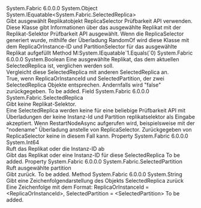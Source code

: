 <Type Name="SelectedReplica" FullName="System.Fabric.SelectedReplica">
  <TypeSignature Language="C#" Value="public class SelectedReplica : IEquatable&lt;System.Fabric.SelectedReplica&gt;" />
  <TypeSignature Language="ILAsm" Value=".class public auto ansi beforefieldinit SelectedReplica extends System.Object implements class System.IEquatable`1&lt;class System.Fabric.SelectedReplica&gt;" />
  <TypeSignature Language="DocId" Value="T:System.Fabric.SelectedReplica" />
  <TypeSignature Language="VB.NET" Value="Public Class SelectedReplica&#xA;Implements IEquatable(Of SelectedReplica)" />
  <TypeSignature Language="F#" Value="type SelectedReplica = class&#xA;    interface IEquatable&lt;SelectedReplica&gt;" />
  <AssemblyInfo>
    <AssemblyName>System.Fabric</AssemblyName>
    <AssemblyVersion>6.0.0.0</AssemblyVersion>
  </AssemblyInfo>
  <Base>
    <BaseTypeName>System.Object</BaseTypeName>
  </Base>
  <Interfaces>
    <Interface>
      <InterfaceName>System.IEquatable&lt;System.Fabric.SelectedReplica&gt;</InterfaceName>
    </Interface>
  </Interfaces>
  <Docs>
    <summary>
            Gibt ausgewählt Replikatobjekt ReplicaSelector Prüfbarkeit API verwenden.
            </summary>
    <remarks> 
            Diese Klasse gibt Informationen über das ausgewählte Replikat mit der Replikat-Selektor Prüfbarkeit API ausgewählt. Wenn die ReplicaSelector generiert wurde, mithilfe der Überladung RandomOf wird diese Klasse mit dem ReplicaOrInstance-ID und PartitionSelector für das ausgewählte Replikat aufgefüllt
            </remarks>
  </Docs>
  <Members>
    <Member MemberName="Equals">
      <MemberSignature Language="C#" Value="public bool Equals (System.Fabric.SelectedReplica other);" />
      <MemberSignature Language="ILAsm" Value=".method public hidebysig newslot virtual instance bool Equals(class System.Fabric.SelectedReplica other) cil managed" />
      <MemberSignature Language="DocId" Value="M:System.Fabric.SelectedReplica.Equals(System.Fabric.SelectedReplica)" />
      <MemberSignature Language="VB.NET" Value="Public Function Equals (other As SelectedReplica) As Boolean" />
      <MemberSignature Language="F#" Value="override this.Equals : System.Fabric.SelectedReplica -&gt; bool" Usage="selectedReplica.Equals other" />
      <MemberType>Method</MemberType>
      <Implements>
        <InterfaceMember>M:System.IEquatable`1.Equals(`0)</InterfaceMember>
      </Implements>
      <AssemblyInfo>
        <AssemblyName>System.Fabric</AssemblyName>
        <AssemblyVersion>6.0.0.0</AssemblyVersion>
      </AssemblyInfo>
      <ReturnValue>
        <ReturnType>System.Boolean</ReturnType>
      </ReturnValue>
      <Parameters>
        <Parameter Name="other" Type="System.Fabric.SelectedReplica" />
      </Parameters>
      <Docs>
        <param name="other">Eine ausgewählte Replikat, das dem aktuellen SelectedReplica ist, verglichen werden soll.</param>
        <summary>
            Vergleicht diese SelectedReplica mit anderen SelectedReplica an.
            </summary>
        <returns>True, wenn ReplicaOrInstanceId und SelectedPartition, der zwei SelectedReplica Objekte entsprechen. Andernfalls wird "false" zurückgegeben.</returns>
        <remarks>To be added.</remarks>
      </Docs>
    </Member>
    <Member MemberName="None">
      <MemberSignature Language="C#" Value="public static readonly System.Fabric.SelectedReplica None;" />
      <MemberSignature Language="ILAsm" Value=".field public static initonly class System.Fabric.SelectedReplica None" />
      <MemberSignature Language="DocId" Value="F:System.Fabric.SelectedReplica.None" />
      <MemberSignature Language="VB.NET" Value="Public Shared ReadOnly None As SelectedReplica " />
      <MemberSignature Language="F#" Value=" staticval mutable None : System.Fabric.SelectedReplica" Usage="System.Fabric.SelectedReplica.None" />
      <MemberType>Field</MemberType>
      <AssemblyInfo>
        <AssemblyName>System.Fabric</AssemblyName>
        <AssemblyVersion>6.0.0.0</AssemblyVersion>
      </AssemblyInfo>
      <ReturnValue>
        <ReturnType>System.Fabric.SelectedReplica</ReturnType>
      </ReturnValue>
      <Docs>
        <summary>
            Gibt keine Replikat-Selektor. 
            </summary>
        <remarks>
            Eine SelectedReplica werden keine für eine beliebige Prüfbarkeit API mit Überladungen der keine Instanz-Id und Partition replikatselektor als Eingabe akzeptiert. Wenn RestartNodeAsync aufgerufen wird, beispielsweise mit der "nodename" Überladung anstelle von ReplicaSelector. Zurückgegeben von ReplicaSelector keine in diesem Fall kann.
            </remarks>
      </Docs>
    </Member>
    <Member MemberName="ReplicaOrInstanceId">
      <MemberSignature Language="C#" Value="public long ReplicaOrInstanceId { get; }" />
      <MemberSignature Language="ILAsm" Value=".property instance int64 ReplicaOrInstanceId" />
      <MemberSignature Language="DocId" Value="P:System.Fabric.SelectedReplica.ReplicaOrInstanceId" />
      <MemberSignature Language="VB.NET" Value="Public ReadOnly Property ReplicaOrInstanceId As Long" />
      <MemberSignature Language="F#" Value="member this.ReplicaOrInstanceId : int64" Usage="System.Fabric.SelectedReplica.ReplicaOrInstanceId" />
      <MemberType>Property</MemberType>
      <AssemblyInfo>
        <AssemblyName>System.Fabric</AssemblyName>
        <AssemblyVersion>6.0.0.0</AssemblyVersion>
      </AssemblyInfo>
      <ReturnValue>
        <ReturnType>System.Int64</ReturnType>
      </ReturnValue>
      <Docs>
        <summary>
            Ruft das Replikat oder die Instanz-ID ab
            </summary>
        <value>
          <para>Gibt das Replikat oder eine Instanz-ID für diese SelectedReplica</para>
        </value>
        <remarks>To be added.</remarks>
      </Docs>
    </Member>
    <Member MemberName="SelectedPartition">
      <MemberSignature Language="C#" Value="public System.Fabric.SelectedPartition SelectedPartition { get; }" />
      <MemberSignature Language="ILAsm" Value=".property instance class System.Fabric.SelectedPartition SelectedPartition" />
      <MemberSignature Language="DocId" Value="P:System.Fabric.SelectedReplica.SelectedPartition" />
      <MemberSignature Language="VB.NET" Value="Public ReadOnly Property SelectedPartition As SelectedPartition" />
      <MemberSignature Language="F#" Value="member this.SelectedPartition : System.Fabric.SelectedPartition" Usage="System.Fabric.SelectedReplica.SelectedPartition" />
      <MemberType>Property</MemberType>
      <AssemblyInfo>
        <AssemblyName>System.Fabric</AssemblyName>
        <AssemblyVersion>6.0.0.0</AssemblyVersion>
      </AssemblyInfo>
      <ReturnValue>
        <ReturnType>System.Fabric.SelectedPartition</ReturnType>
      </ReturnValue>
      <Docs>
        <summary>
            Ruft ausgewählte partition 
            </summary>
        <value>
          <para>Gibt <see cref="T:System.Fabric.SelectedReplica" />zurück.</para>
        </value>
        <remarks>To be added.</remarks>
      </Docs>
    </Member>
    <Member MemberName="ToString">
      <MemberSignature Language="C#" Value="public override string ToString ();" />
      <MemberSignature Language="ILAsm" Value=".method public hidebysig virtual instance string ToString() cil managed" />
      <MemberSignature Language="DocId" Value="M:System.Fabric.SelectedReplica.ToString" />
      <MemberSignature Language="VB.NET" Value="Public Overrides Function ToString () As String" />
      <MemberSignature Language="F#" Value="override this.ToString : unit -&gt; string" Usage="selectedReplica.ToString " />
      <MemberType>Method</MemberType>
      <AssemblyInfo>
        <AssemblyName>System.Fabric</AssemblyName>
        <AssemblyVersion>6.0.0.0</AssemblyVersion>
      </AssemblyInfo>
      <ReturnValue>
        <ReturnType>System.String</ReturnType>
      </ReturnValue>
      <Parameters />
      <Docs>
        <summary>
            Gibt eine Zeichenfolgendarstellung des Objekts SelectedReplica zurück
            </summary>
        <returns>Eine Zeichenfolge mit dem Format: ReplicaOrInstanceId = &lt;ReplicaOrInstanceId&gt;, SelectedPartition = &lt;SelectedPartition&gt;</returns>
        <remarks>To be added.</remarks>
      </Docs>
    </Member>
  </Members>
</Type>